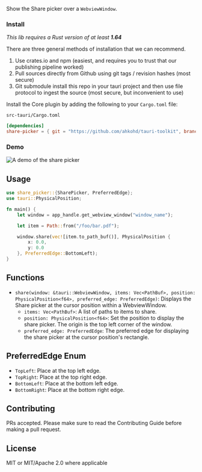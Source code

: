 Show the Share picker over a `WebviewWindow`.

### Install
_This lib requires a Rust version of at least **1.64**_

There are three general methods of installation that we can recommend.

1. Use crates.io and npm (easiest, and requires you to trust that our publishing pipeline worked)
2. Pull sources directly from Github using git tags / revision hashes (most secure)
3. Git submodule install this repo in your tauri project and then use file protocol to ingest the source (most secure, but inconvenient to use)

Install the Core plugin by adding the following to your `Cargo.toml` file:

`src-tauri/Cargo.toml`
```toml
[dependencies]
share-picker = { git = "https://github.com/ahkohd/tauri-toolkit", branch = "v2" }
```

### Demo
![A demo of the share picker](https://github.com/ahkohd/tauri-toolkit/blob/v2/assets/share-picker.gif)

## Usage
```rust
use share_picker::{SharePicker, PreferredEdge};
use tauri::PhysicalPosition;

fn main() {
    let window = app_handle.get_webview_window("window_name");

    let item = Path::from("/foo/bar.pdf");

    window.share(vec![item.to_path_buf()], PhysicalPosition {
        x: 0.0,
        y: 0.0
    }, PreferredEdge::BottomLeft);
}
```

## Functions

- `share(window: &tauri::WebviewWindow, items: Vec<PathBuf>, position: PhysicalPosition<f64>, preferred_edge: PreferredEdge)`:
  Displays the Share picker at the cursor position within a WebviewWindow. 
  - `items: Vec<PathBuf>`: A list of paths to items to share.
  - `position: PhysicalPosition<f64>`: Set the position to display the share picker. The origin is the top left corner of the window.
  - `preferred_edge: PreferredEdge`: The preferred edge for displaying the share picker at the cursor position's rectangle.


## PreferredEdge Enum
- `TopLeft`: Place at the top left edge.
- `TopRight`: Place at the top right edge.
- `BottomLeft`: Place at the bottom left edge.
- `BottomRight`: Place at the bottom right edge.

## Contributing

PRs accepted. Please make sure to read the Contributing Guide before making a pull request.

## License
MIT or MIT/Apache 2.0 where applicable
